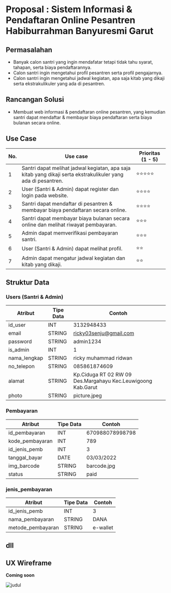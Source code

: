 # Proposal : Sistem Informasi & Pendaftaran Online Pesantren Habiburrahman Banyuresmi Garut

## Permasalahan
- Banyak calon santri yang ingin mendafatar tetapi tidak tahu syarat, tahapan, serta biaya pendaftarannya.
- Calon santri ingin mengetahui profil pesantren serta profil pengajarnya.
- Calon santri ingin mengetahui jadwal kegiatan, apa saja kitab yang dikaji serta ekstrakulikuler yang ada di pesantren.

## Rancangan Solusi
- Membuat web informasi & pendaftaran online pesantren, yang kemudian santri dapat mendaftar & membayar biaya pendaftaran serta biaya bulanan secara online.

## Use Case
No. | Use case | Prioritas (1 - 5)
---|---|---
1| Santri dapat melihat jadwal kegiatan, apa saja kitab yang dikaji serta ekstrakulikuler yang ada di pesantren. | ⭐⭐⭐⭐⭐
2| User (Santri & Admin) dapat register dan login pada website. | ⭐⭐⭐⭐
3| Santri dapat mendaftar di pesantren & membayar biaya pendaftaran secara online. | ⭐⭐⭐⭐
4| Santri dapat membayar biaya bulanan secara online dan melihat riwayat pembayaran. | ⭐⭐⭐
5| Admin dapat memverifikasi pembayaran santri. | ⭐⭐⭐
6| User (Santri & Admin) dapat melihat profil. | ⭐⭐
7| Admin dapat mengatur jadwal kegiatan dan kitab yang dikaji. | ⭐⭐

## Struktur Data

### Users (Santri & Admin)
Atribut|Tipe Data|Contoh
---|---|---
id_user| INT | 3132948433 
email| STRING | ricky03senju@gmail.com 
password| STRING | admin1234 
is_admin| INT | 1 
nama_lengkap| STRING | ricky muhammad ridwan 
no_telepon| STRING | 085861874609 
alamat| STRING | Kp.Ciduga RT 02 RW 09 Des.Margahayu Kec.Leuwigoong Kab.Garut
photo| STRING | picture.jpeg 

### Pembayaran
Atribut|Tipe Data|Contoh
---|---|---
id_pembayaran | INT | 670988078998798
kode_pembayaran | INT | 789
id_jenis_pemb | INT| 3
tanggal_bayar |DATE |03/03/2022
img_barcode | STRING|barcode.jpg
status |STRING |paid

### jenis_pembayaran
Atribut|Tipe Data|Contoh
---|---|---
id_jenis_pemb| INT| 3
nama_pembayaran| STRING|DANA
metode_pembayaran| STRING|e-wallet
## dll

## UX Wireframe
**Coming soon**

![judul](https://dpbnri2zg3lc2.cloudfront.net/en/wp-content/uploads/old-blog-uploads/mapping-out-a-user-flow-by-hand.jpg)